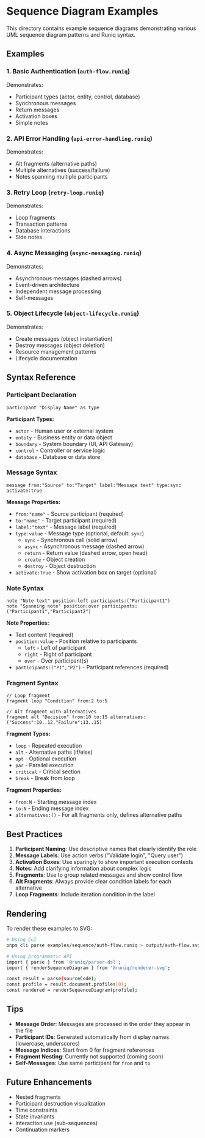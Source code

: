 # Sequence Diagram Examples

This directory contains example sequence diagrams demonstrating various UML sequence diagram patterns and Runiq syntax.

## Examples

### 1. Basic Authentication (`auth-flow.runiq`)
Demonstrates:
- Participant types (actor, entity, control, database)
- Synchronous messages
- Return messages
- Activation boxes
- Simple notes

### 2. API Error Handling (`api-error-handling.runiq`)
Demonstrates:
- Alt fragments (alternative paths)
- Multiple alternatives (success/failure)
- Notes spanning multiple participants

### 3. Retry Loop (`retry-loop.runiq`)
Demonstrates:
- Loop fragments
- Transaction patterns
- Database interactions
- Side notes

### 4. Async Messaging (`async-messaging.runiq`)
Demonstrates:
- Asynchronous messages (dashed arrows)
- Event-driven architecture
- Independent message processing
- Self-messages

### 5. Object Lifecycle (`object-lifecycle.runiq`)
Demonstrates:
- Create messages (object instantiation)
- Destroy messages (object deletion)
- Resource management patterns
- Lifecycle documentation

## Syntax Reference

### Participant Declaration

```runiq
participant "Display Name" as type
```

**Participant Types:**
- `actor` - Human user or external system
- `entity` - Business entity or data object
- `boundary` - System boundary (UI, API Gateway)
- `control` - Controller or service logic
- `database` - Database or data store

### Message Syntax

```runiq
message from:"Source" to:"Target" label:"Message text" type:sync activate:true
```

**Message Properties:**
- `from:"name"` - Source participant (required)
- `to:"name"` - Target participant (required)
- `label:"text"` - Message label (required)
- `type:value` - Message type (optional, default: `sync`)
  - `sync` - Synchronous call (solid arrow)
  - `async` - Asynchronous message (dashed arrow)
  - `return` - Return value (dashed arrow, open head)
  - `create` - Object creation
  - `destroy` - Object destruction
- `activate:true` - Show activation box on target (optional)

### Note Syntax

```runiq
note "Note text" position:left participants:("Participant1")
note "Spanning note" position:over participants:("Participant1","Participant2")
```

**Note Properties:**
- Text content (required)
- `position:value` - Position relative to participants
  - `left` - Left of participant
  - `right` - Right of participant
  - `over` - Over participant(s)
- `participants:("P1","P2")` - Participant references (required)

### Fragment Syntax

```runiq
// Loop fragment
fragment loop "Condition" from:2 to:5

// Alt fragment with alternatives
fragment alt "Decision" from:10 to:15 alternatives:("Success":10..12,"Failure":13..15)
```

**Fragment Types:**
- `loop` - Repeated execution
- `alt` - Alternative paths (if/else)
- `opt` - Optional execution
- `par` - Parallel execution
- `critical` - Critical section
- `break` - Break from loop

**Fragment Properties:**
- `from:N` - Starting message index
- `to:N` - Ending message index
- `alternatives:()` - For alt fragments only, defines alternative paths

## Best Practices

1. **Participant Naming**: Use descriptive names that clearly identify the role
2. **Message Labels**: Use action verbs ("Validate login", "Query user")
3. **Activation Boxes**: Use sparingly to show important execution contexts
4. **Notes**: Add clarifying information about complex logic
5. **Fragments**: Use to group related messages and show control flow
6. **Alt Fragments**: Always provide clear condition labels for each alternative
7. **Loop Fragments**: Include iteration condition in the label

## Rendering

To render these examples to SVG:

```bash
# Using CLI
pnpm cli parse examples/sequence/auth-flow.runiq > output/auth-flow.svg

# Using programmatic API
import { parse } from '@runiq/parser-dsl';
import { renderSequenceDiagram } from '@runiq/renderer-svg';

const result = parse(sourceCode);
const profile = result.document.profiles[0];
const rendered = renderSequenceDiagram(profile);
```

## Tips

- **Message Order**: Messages are processed in the order they appear in the file
- **Participant IDs**: Generated automatically from display names (lowercase, underscores)
- **Message Indices**: Start from 0 for fragment references
- **Fragment Nesting**: Currently not supported (coming soon)
- **Self-Messages**: Use same participant for `from` and `to`

## Future Enhancements

- Nested fragments
- Participant destruction visualization
- Time constraints
- State invariants
- Interaction use (sub-sequences)
- Continuation markers
